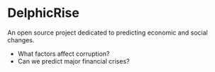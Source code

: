 # DelphicRise
An open source project dedicated to predicting economic and social changes.
* What factors affect corruption?
* Can we predict major financial crises?
